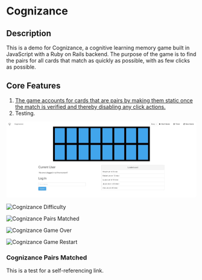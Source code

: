 # Cognizance

## Description
This is a demo for Cognizance, a cognitive learning memory game built in JavaScript with a Ruby on Rails backend. The purpose of the game is to find the pairs for all cards that match as quickly as possible, with as few clicks as possible.

## Core Features
1. [The game accounts for cards that are pairs by making them static once the match is verified and thereby disabling any click actions.](#cognizance-pairs-matched)
2. Testing.





![Cognizance Login](demo-gifs/user-login.gif)


![Cognizance Difficulty](demo-gifs/game-difficulty.gif)


![Cognizance Pairs Matched](demo-gifs/game-matches.gif)


![Cognizance Game Over](demo-gifs/game-over.gif)


![Cognizance Game Restart](demo-gifs/game-restart.gif)

### Cognizance Pairs Matched

This is a test for a self-referencing link.
